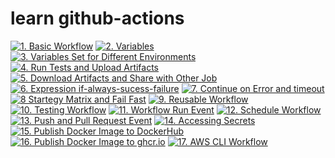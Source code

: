 # learn github-actions

[![1. Basic Workflow](https://github.com/Sumanshu-Nankana/github-actions/actions/workflows/1_basic_workflow.yaml/badge.svg)](https://github.com/Sumanshu-Nankana/github-actions/actions/workflows/1_basic_workflow.yaml)
[![2. Variables](https://github.com/Sumanshu-Nankana/github-actions/actions/workflows/2_Variables.yaml/badge.svg)](https://github.com/Sumanshu-Nankana/github-actions/actions/workflows/2_Variables.yaml)
[![3. Variables Set for Different Environments](https://github.com/Sumanshu-Nankana/github-actions/actions/workflows/3_variables_based_on_environment.yaml/badge.svg)](https://github.com/Sumanshu-Nankana/github-actions/actions/workflows/3_variables_based_on_environment.yaml)
[![4. Run Tests and Upload Artifacts](https://github.com/Sumanshu-Nankana/github-actions/actions/workflows/4_Run_Tests_Upload_artifacts.yaml/badge.svg)](https://github.com/Sumanshu-Nankana/github-actions/actions/workflows/4_Run_Tests_Upload_artifacts.yaml)
[![5. Download Artifacts and Share with Other Job](https://github.com/Sumanshu-Nankana/github-actions/actions/workflows/5_Download_Artifact_share_with_other_job.yaml/badge.svg)](https://github.com/Sumanshu-Nankana/github-actions/actions/workflows/5_Download_Artifact_share_with_other_job.yaml)
[![6. Expression if-always-sucess-failure](https://github.com/Sumanshu-Nankana/github-actions/actions/workflows/6_expressions_status_check.yaml/badge.svg)](https://github.com/Sumanshu-Nankana/github-actions/actions/workflows/6_expressions_status_check.yaml)
[![7. Continue on Error and timeout](https://github.com/Sumanshu-Nankana/github-actions/actions/workflows/7_continue_on_error_and_timeout.yaml/badge.svg)](https://github.com/Sumanshu-Nankana/github-actions/actions/workflows/7_continue_on_error_and_timeout.yaml)
[![8 Startegy Matrix and Fail Fast](https://github.com/Sumanshu-Nankana/github-actions/actions/workflows/8_strategy_matrix_and_fail_fast.yaml/badge.svg)](https://github.com/Sumanshu-Nankana/github-actions/actions/workflows/8_strategy_matrix_and_fail_fast.yaml)
[![9. Reusable Workflow](https://github.com/Sumanshu-Nankana/github-actions/actions/workflows/9_Reusable_Workflow.yaml/badge.svg)](https://github.com/Sumanshu-Nankana/github-actions/actions/workflows/9_Reusable_Workflow.yaml)
[![10. Testing Workflow](https://github.com/Sumanshu-Nankana/github-actions/actions/workflows/10_Testing%20Workflow.yaml/badge.svg)](https://github.com/Sumanshu-Nankana/github-actions/actions/workflows/10_Testing%20Workflow.yaml)
[![11. Workflow Run Event](https://github.com/Sumanshu-Nankana/github-actions/actions/workflows/11_Deploy_workflow_run.yaml/badge.svg)](https://github.com/Sumanshu-Nankana/github-actions/actions/workflows/11_Deploy_workflow_run.yaml)
[![12. Schedule Workflow](https://github.com/Sumanshu-Nankana/github-actions/actions/workflows/12_Schedule_Workflow.yaml/badge.svg)](https://github.com/Sumanshu-Nankana/github-actions/actions/workflows/12_Schedule_Workflow.yaml)
[![13. Push and Pull Request Event](https://github.com/Sumanshu-Nankana/github-actions/actions/workflows/13_Push_Pull_Request_Event.yaml/badge.svg)](https://github.com/Sumanshu-Nankana/github-actions/actions/workflows/13_Push_Pull_Request_Event.yaml)
[![14. Accessing Secrets](https://github.com/Sumanshu-Nankana/github-actions/actions/workflows/14_Accessing%20Secrets.yaml/badge.svg)](https://github.com/Sumanshu-Nankana/github-actions/actions/workflows/14_Accessing%20Secrets.yaml)
[![15. Publish Docker Image to DockerHub](https://github.com/Sumanshu-Nankana/github-actions/actions/workflows/15_Publish_Docker_Image_DockerHub.yaml/badge.svg)](https://github.com/Sumanshu-Nankana/github-actions/actions/workflows/15_Publish_Docker_Image_DockerHub.yaml)
[![16. Publish Docker Image to ghcr.io](https://github.com/Sumanshu-Nankana/github-actions/actions/workflows/16_Publish_Docker_Image_GHCR.yaml/badge.svg)](https://github.com/Sumanshu-Nankana/github-actions/actions/workflows/16_Publish_Docker_Image_GHCR.yaml)
[![17. AWS CLI Workflow](https://github.com/Sumanshu-Nankana/github-actions/actions/workflows/17_AWS_CLI_Workflow.yaml/badge.svg)](https://github.com/Sumanshu-Nankana/github-actions/actions/workflows/17_AWS_CLI_Workflow.yaml)